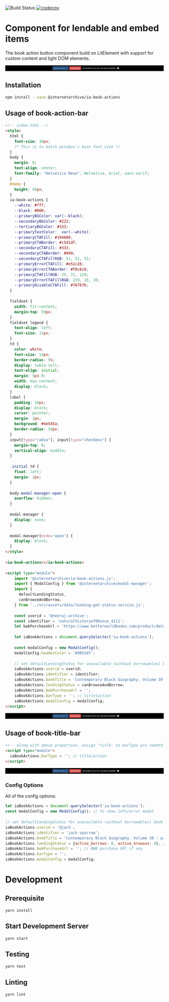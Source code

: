 ![Build Status](https://github.com/internetarchive/iaux-modal-manager/actions/workflows/ci.yml/badge.svg) [![codecov](https://codecov.io/gh/internetarchive/iaux-modal-manager/branch/master/graph/badge.svg)](https://codecov.io/gh/internetarchive/iaux-modal-manager)

# Component for lendable and embed items

The book action button component build on LitElement with support for custom content and light DOM elements.


![Book Action](./assets/ia-book-action-screen.png "Book Action Demo")

## Installation
```bash
npm install --save @internetarchive/ia-book-actions
```

## Usage of book-action-bar
```html
<!-- index.html -->
<style>
  html {
    font-size: 10px;
    /* This is to match petabox's base font size */
  }
  body {
    margin: 0;
    text-align: center;
    font-family: "Helvetica Neue", Helvetica, Arial, sans-serif;
  }
  #demo {
    height: 50px;
  }
  ia-book-actions {
    --white: #fff;
    --black: #000;
    --primaryBGColor: var(--black);
    --secondaryBGColor: #222;
    --tertiaryBGColor: #333;
    --primaryTextColor:  var(--white);
    --primaryCTAFill: #194880;
    --primaryCTABorder: #c5d1df;
    --secondaryCTAFill: #333;
    --secondaryCTABorder: #999;
    --secondaryCTAFillRGB: 51, 51, 51;
    --primaryErrorCTAFill: #e51c26;
    --primaryErrorCTABorder: #f8c6c8;
    --primaryCTAFillRGB: 25, 72, 128;
    --primaryErrorCTAFillRGB: 229, 28, 38;
    --primaryDisableCTAFill: #767676;
  }

  fieldset {
    width: fit-content;
    margin-top: 50px;
  }
  fieldset legend {
    text-align: left;
    font-size: 12px;
  }
  td {
    color: white;
    font-size: 14px;
    border-radius: 5%;
    display: table-cell;
    text-align: initial;
    margin: 5px 0;
    width: max-content;
    display: block;
  }
  label {
    padding: 10px;
    display: block;
    cursor: pointer;
    margin: 2px;
    background: #4e545a;
    border-radius: 10px;
  }
  input[type="radio"], input[type="checkbox"] {
    margin-top: 0;
    vertical-align: middle;
  }

  .initial td {
    float: left;
    margin: 2px;
  }

  body.modal-manager-open {
    overflow: hidden;
  }

  modal-manager {
    display: none;
  }

  modal-manager[mode='open'] {
    display: block;
  }
</style>

<ia-book-actions></ia-book-actions>

<script type="module">
    import '@internetarchive/ia-book-actions.js';
    import { ModalConfig } from '@internetarchive/modal-manager';
    import {
      defaultLendingStatus,
      canBrowseAndBorrow,
    } from '../src/assets/data/lending-get-status-service.js';

    const userid = '@neeraj-archive';
    const identifier = 'naturalhistoryof00unse_4111';
    let bwbPurchaseUrl = 'https://www.betterworldbooks.com/product/detail/cambridge-ancient-hist-v04-0521044863';

    let iaBookActions = document.querySelector('ia-book-actions');

    const modalConfig = new ModalConfig();
    modalConfig.headerColor = '#d9534f';

    // set defaultLendingStatus for unavailable (without borrowables) book
    iaBookActions.userid = userid;
    iaBookActions.identifier = identifier;
    iaBookActions.bookTitle = 'Contemporary Black biography. Volume 39 : profiles from the interContemporary Black biography. Volume 39';
    iaBookActions.lendingStatus = canBrowseAndBorrow;
    iaBookActions.bwbPurchaseUrl = '';
    iaBookActions.barType = ''; // title|action
    iaBookActions.modalConfig = modalConfig;
</script>
```

![Book Action Bar](./assets/ia-book-action-screen.png "Book Action Bar Demo")

## Usage of book-title-bar
```html
<!-- along with above properties, assign 'title' to barType pro something like this iaBookActions.barType = 'title' -->
<script type="module">
  iaBookActions.barType = ''; // title|action
</script>
```
![Book Title Bar](./assets/ia-book-action-screen.png "Book Title Bar Demo")

### Config Options

All of the config options:

```javascript
let iaBookActions = document.querySelector('ia-book-actions');
const modalConfig = new ModalConfig(); // to show info/error modal 

// set defaultLendingStatus for unavailable (without borrowables) book
iaBookActions.userid = '@jack';
iaBookActions.identifier = 'jack-sparrow';
iaBookActions.bookTitle = 'Contemporary Black biography. Volume 39 : profiles from the interContemporary Black biography. Volume 39';
iaBookActions.lendingStatus = {active_borrows: 0, active_browses: 0}, // complete lendingStatus object
iaBookActions.bwbPurchaseUrl = ''; // BWB purchase URl if any 
iaBookActions.barType = '';
iaBookActions.modalConfig = modalConfig;
```

# Development

## Prerequisite
```bash
yarn install
```

## Start Development Server
```bash
yarn start
```

## Testing
```bash
yarn test
```

## Linting
```bash
yarn lint
```
